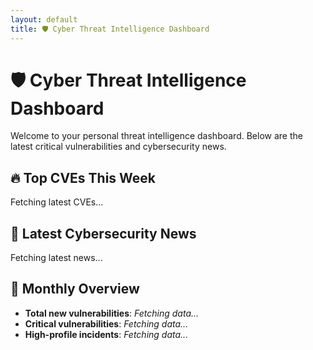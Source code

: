 ```yaml
---
layout: default
title: 🛡️ Cyber Threat Intelligence Dashboard
---
```


# 🛡️ Cyber Threat Intelligence Dashboard

Welcome to your personal threat intelligence dashboard. Below are the latest critical vulnerabilities and cybersecurity news.

## 🔥 Top CVEs This Week

<!-- CVE_LIST_START -->
Fetching latest CVEs...
<!-- CVE_LIST_END -->

## 📰 Latest Cybersecurity News

<!-- NEWS_LIST_START -->
Fetching latest news...
<!-- NEWS_LIST_END -->

## 📅 Monthly Overview

- **Total new vulnerabilities**: *Fetching data...*
- **Critical vulnerabilities**: *Fetching data...*
- **High-profile incidents**: *Fetching data...*
